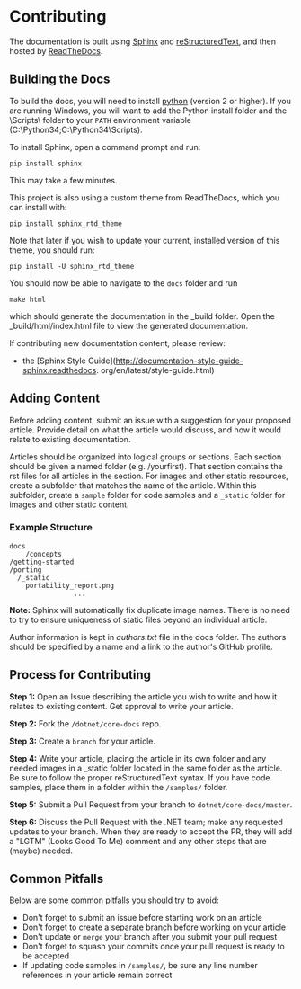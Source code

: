 Contributing
======

The documentation is built using [Sphinx](http://sphinx-doc.org) and
[reStructuredText](http://sphinx-doc.org/rest.html), and then hosted by
[ReadTheDocs](http://dotnet.readthedocs.org).

## Building the Docs

To build the docs, you will need to install
[python](https://www.python.org/downloads/) (version 2 or higher). If you are
running Windows, you will want to add the Python install folder and the
\Scripts\ folder to your `PATH` environment variable
(C:\Python34;C:\Python34\Scripts).

To install Sphinx, open a command prompt and run:

	pip install sphinx

This may take a few minutes.

This project is also using a custom theme from ReadTheDocs, which you can
install with:

	pip install sphinx_rtd_theme

Note that later if you wish to update your current, installed version of this
theme, you should run:

	pip install -U sphinx_rtd_theme

You should now be able to navigate to the `docs` folder and run

	make html

which should generate the documentation in the _build folder. Open the
_build/html/index.html file to view the generated documentation.

If contributing new documentation content, please review:

- the [Sphinx Style Guide](http://documentation-style-guide-sphinx.readthedocs.
	org/en/latest/style-guide.html)

## Adding Content ##

Before adding content, submit an issue with a suggestion for your proposed
article. Provide detail on what the article would discuss, and how it would
relate to existing documentation.

Articles should be organized into logical groups or sections. Each section
should be given a named folder (e.g. /yourfirst). That section contains the
rst files for all articles in the section. For images and other static
resources, create a subfolder that matches the name of the article. Within this
subfolder, create a ``sample`` folder for code samples and a  ``_static`` folder
 for images and other static content.

### Example Structure ###

	docs
		/concepts
    /getting-started
    /porting
      /_static
        portability_report.png
					...
**Note:** Sphinx will automatically fix duplicate image names. There is no need
to try to ensure uniqueness of static files beyond an individual article.

Author information is kept in _authors.txt_ file in the docs folder. The authors
 should be specified by a name and a link to the author's GitHub profile.

## Process for Contributing ##

**Step 1:** Open an Issue describing the article you wish to write and how it
relates to existing content. Get approval to write your article.

**Step 2:** Fork the `/dotnet/core-docs` repo.

**Step 3:** Create a `branch` for your article.

**Step 4:** Write your article, placing the article in its own folder and any
needed images in a _static folder located in the same folder as the article.
Be sure to follow the proper reStructuredText syntax. If you have code samples,
place them in a folder within the `/samples/` folder.

**Step 5:** Submit a Pull Request from your branch to `dotnet/core-docs/master`.

**Step 6:** Discuss the Pull Request with the .NET team; make any requested
updates to your branch. When they are ready to accept the PR, they will add a
"LGTM" (Looks Good To Me) comment and any other steps that are (maybe) needed.

## Common Pitfalls ##

Below are some common pitfalls you should try to avoid:

- Don't forget to submit an issue before starting work on an article
- Don't forget to create a separate branch before working on your article
- Don't update or `merge` your branch after you submit your pull request
- Don't forget to squash your commits once your pull request is ready to be
	accepted
- If updating code samples in `/samples/`, be sure any line number references
	in your article remain correct
